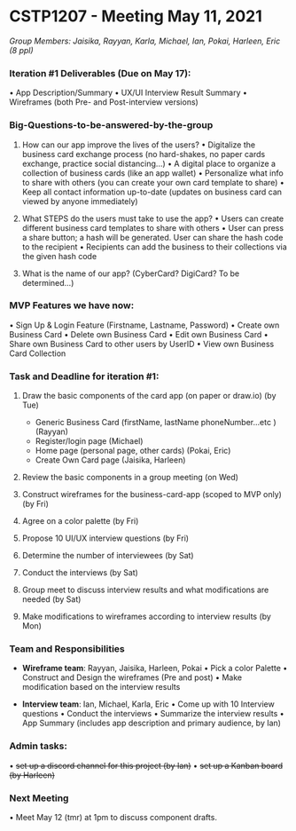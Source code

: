 # CSTP1207 - Meeting May 11, 2021

*Group Members: Jaisika, Rayyan, Karla, Michael, Ian, Pokai, Harleen, Eric (8 ppl)*

### Iteration #1 Deliverables (Due on May 17):
•	App Description/Summary
•	UX/UI Interview Result Summary
•	Wireframes (both Pre- and Post-interview versions)

### Big-Questions-to-be-answered-by-the-group
1.	How can our app improve the lives of the users? 
•	Digitalize the business card exchange process (no hard-shakes, no paper cards exchange, practice social distancing...)
•	A digital place to organize a collection of business cards (like an app wallet)
•	Personalize what info to share with others (you can create your own card template to share)
•	Keep all contact information up-to-date (updates on business card can viewed by anyone immediately)

2.	What STEPS do the users must take to use the app? 
•	Users can create different business card templates to share with others
•	User can press a share button; a hash will be generated. User can share the hash code to the recipient
•	Recipients can add the business to their collections via the given hash code

3.	What is the name of our app? (CyberCard? DigiCard? To be determined…)

### MVP Features we have now:
•	Sign Up & Login Feature (Firstname, Lastname, Password)
•	Create own Business Card 
•	Delete own Business Card 
•	Edit own Business Card
•	Share own Business Card to other users by UserID
•	View own Business Card Collection

### Task and Deadline for iteration #1:
1. Draw the basic components of the card app (on paper or draw.io) (by Tue)
   - Generic Business Card (firstName, lastName phoneNumber…etc ) (Rayyan)
   - Register/login page (Michael)
   - Home page (personal page, other cards) (Pokai, Eric)
   - Create Own Card page (Jaisika, Harleen)
  
2. Review the basic components in a group meeting (on Wed)
3. Construct wireframes for the business-card-app (scoped to MVP only) (by Fri)
4. Agree on a color palette (by Fri)
5. Propose 10 UI/UX interview questions (by Fri)
6. Determine the number of interviewees (by Sat)
7. Conduct the interviews (by Sat)
8. Group meet to discuss interview results and what modifications are needed (by Sat)
9. Make modifications to wireframes according to interview results (by Mon)

### Team and Responsibilities
- **Wireframe team**: Rayyan, Jaisika, Harleen, Pokai
•	Pick a color Palette
•	Construct and Design the wireframes (Pre and post)
•	Make modification based on the interview results

- **Interview team**: Ian, Michael, Karla, Eric
•	Come up with 10 Interview questions
•	Conduct the interviews 
•	Summarize the interview results
•	App Summary (includes app description and primary audience, by Ian)

### Admin tasks:
•	~~set up a discord channel for this project (by Ian)~~
•	~~set up a Kanban board (by Harleen)~~

### Next Meeting
•	Meet May 12 (tmr) at 1pm to discuss component drafts. 
